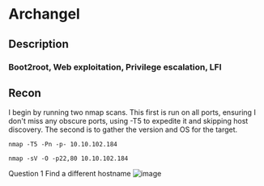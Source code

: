 # Archangel

## Description

### Boot2root, Web exploitation, Privilege escalation, LFI

## Recon
I begin by running two nmap scans. This first is run on all ports, ensuring I don't miss any obscure ports, using -T5 to expedite it and skipping host discovery. The second is to gather the version and OS for the target. 
```
nmap -T5 -Pn -p- 10.10.102.184
```


```
nmap -sV -O -p22,80 10.10.102.184
```

Question 1 Find a different hostname
![image](https://github.com/user-attachments/assets/bd68d775-75c0-4b03-a972-c3240b73275d)
